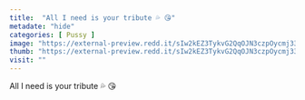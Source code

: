```yaml
---
title:  "All I need is your tribute 💦 😘"
metadate: "hide"
categories: [ Pussy ]
image: "https://external-preview.redd.it/sIw2kEZ3TykvG2QqOJN3czpOycmj335PTxEcJTqpfIk.jpg?auto=webp&s=471cfd3c7b587f7023a61ebd3f41e4914800e34a"
thumb: "https://external-preview.redd.it/sIw2kEZ3TykvG2QqOJN3czpOycmj335PTxEcJTqpfIk.jpg?width=960&crop=smart&auto=webp&s=01b95a857c8b5828c5e874e40aca8d760e66a925"
visit: ""
---
```

All I need is your tribute 💦 😘
